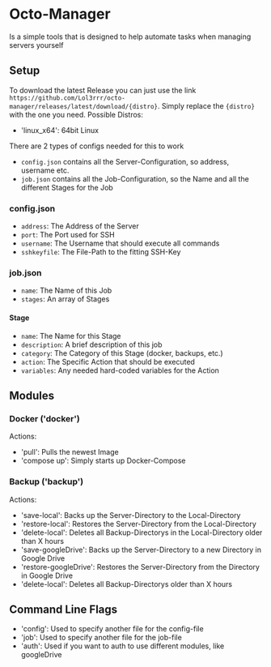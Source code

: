 # Octo-Manager
Is a simple tools that is designed to help automate tasks when managing servers yourself

## Setup
To download the latest Release you can just use the link `https://github.com/Lol3rrr/octo-manager/releases/latest/download/{distro}`.
Simply replace the `{distro}` with the one you need.
Possible Distros:
 * 'linux_x64': 64bit Linux


There are 2 types of configs needed for this to work
 * `config.json` contains all the Server-Configuration, so address, username etc.
 * `job.json` contains all the Job-Configuration, so the Name and all the different Stages for the Job

### config.json
 * `address`: The Address of the Server
 * `port`: The Port used for SSH
 * `username`: The Username that should execute all commands
 * `sshkeyfile`: The File-Path to the fitting SSH-Key

### job.json
 * `name`: The Name of this Job
 * `stages`: An array of Stages

#### Stage
 * `name`: The Name for this Stage
 * `description`: A brief description of this job
 * `category`: The Category of this Stage (docker, backups, etc.)
 * `action`: The Specific Action that should be executed
 * `variables`: Any needed hard-coded variables for the Action

## Modules

### Docker ('docker')
Actions:
 * 'pull': Pulls the newest Image
 * 'compose up': Simply starts up Docker-Compose

### Backup ('backup')
Actions:
 * 'save-local': Backs up the Server-Directory to the Local-Directory
 * 'restore-local': Restores the Server-Directory from the Local-Directory
 * 'delete-local': Deletes all Backup-Directorys in the Local-Directory older than X hours
 * 'save-googleDrive': Backs up the Server-Directory to a new Directory in Google Drive
 * 'restore-googleDrive': Restores the Server-Directory from the Directory in Google Drive
 * 'delete-local': Deletes all Backup-Directorys older than X hours

## Command Line Flags
 * 'config': Used to specify another file for the config-file
 * 'job': Used to specify another file for the job-file
 * 'auth': Used if you want to auth to use different modules, like googleDrive
